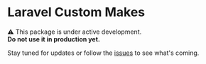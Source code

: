 # Laravel Custom Makes

⚠️ This package is under active development.  
**Do not use it in production yet.**

Stay tuned for updates or follow the [issues](https://github.com/danielemontecchi/laravel-custom-makes/issues) to see what's coming.
